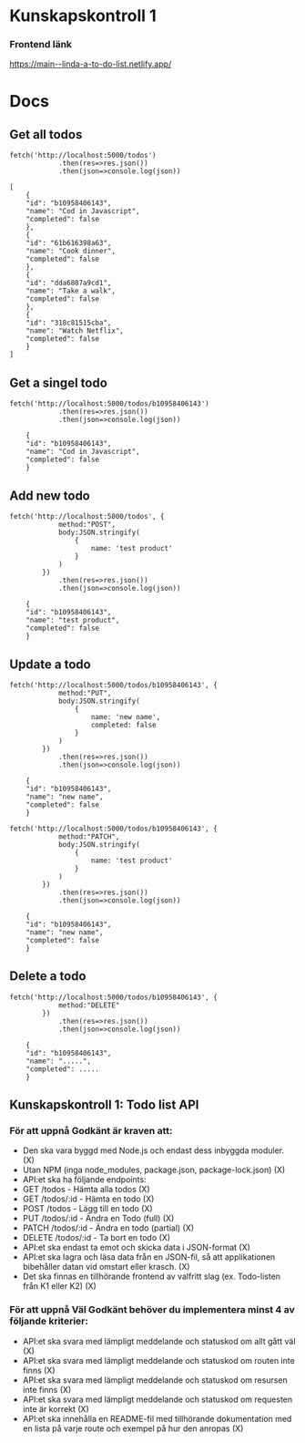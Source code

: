 # Kunskapskontroll 1

### Frontend länk

https://main--linda-a-to-do-list.netlify.app/

# Docs

## Get all todos

```GET
fetch('http://localhost:5000/todos')
            .then(res=>res.json())
            .then(json=>console.log(json))
```

```OUTPUT
[
    {
    "id": "b10958406143",
    "name": "Cod in Javascript",
    "completed": false
    },
    {
    "id": "61b616398a63",
    "name": "Cook dinner",
    "completed": false
    },
    {
    "id": "dda6807a9cd1",
    "name": "Take a walk",
    "completed": false
    },
    {
    "id": "318c81515cba",
    "name": "Watch Netflix",
    "completed": false
    }
]
```

## Get a singel todo

```GET:id
fetch('http://localhost:5000/todos/b10958406143')
            .then(res=>res.json())
            .then(json=>console.log(json))
```

```OUTPUT
    {
    "id": "b10958406143",
    "name": "Cod in Javascript",
    "completed": false
    }
```

## Add new todo

```POST
fetch('http://localhost:5000/todos', {
            method:"POST",
            body:JSON.stringify(
                {
                    name: 'test product'
                }
            )
        })
            .then(res=>res.json())
            .then(json=>console.log(json))
```

```OUTPUT
    {
    "id": "b10958406143",
    "name": "test product",
    "completed": false
    }
```

## Update a todo

```PUT
fetch('http://localhost:5000/todos/b10958406143', {
            method:"PUT",
            body:JSON.stringify(
                {
                    name: 'new name',
                    completed: false
                }
            )
        })
            .then(res=>res.json())
            .then(json=>console.log(json))
```

```OUTPUT
    {
    "id": "b10958406143",
    "name": "new name",
    "completed": false
    }
```

```PATCH
fetch('http://localhost:5000/todos/b10958406143', {
            method:"PATCH",
            body:JSON.stringify(
                {
                    name: 'test product'
                }
            )
        })
            .then(res=>res.json())
            .then(json=>console.log(json))
```

```OUTPUT
    {
    "id": "b10958406143",
    "name": "new name",
    "completed": false
    }
```

## Delete a todo

```DELETE
fetch('http://localhost:5000/todos/b10958406143', {
            method:"DELETE"
        })
            .then(res=>res.json())
            .then(json=>console.log(json))
```

```OUTPUT
    {
    "id": "b10958406143",
    "name": ".....",
    "completed": .....
    }
```

## Kunskapskontroll 1: Todo list API

### För att uppnå Godkänt är kraven att:

- Den ska vara byggd med Node.js och endast dess inbyggda moduler. (X)
- Utan NPM (inga node_modules, package.json, package-lock.json) (X)
- API:et ska ha följande endpoints:
- GET /todos - Hämta alla todos (X)
- GET /todos/:id - Hämta en todo (X)
- POST /todos - Lägg till en todo (X)
- PUT /todos/:id - Ändra en Todo (full) (X)
- PATCH /todos/:id - Ändra en todo (partial) (X)
- DELETE /todos/:id - Ta bort en todo (X)
- API:et ska endast ta emot och skicka data i JSON-format (X)
- API:et ska lagra och läsa data från en JSON-fil, så att applikationen bibehåller datan vid omstart eller krasch. (X)
- Det ska finnas en tillhörande frontend av valfritt slag (ex. Todo-listen från K1 eller K2) (X)

### För att uppnå Väl Godkänt behöver du implementera minst 4 av följande kriterier:

- API:et ska svara med lämpligt meddelande och statuskod om allt gått väl (X)
- API:et ska svara med lämpligt meddelande och statuskod om routen inte finns (X)
- API:et ska svara med lämpligt meddelande och statuskod om resursen inte finns (X)
- API:et ska svara med lämpligt meddelande och statuskod om requesten inte är korrekt (X)
- API:et ska innehålla en README-fil med tillhörande dokumentation med en lista på varje route och exempel på hur den anropas (X)
